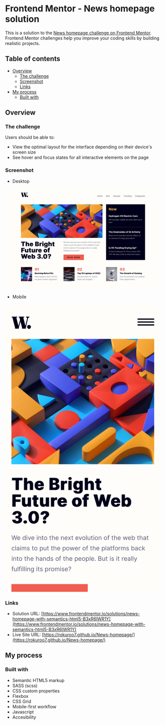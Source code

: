 # Frontend Mentor - News homepage solution

This is a solution to the [News homepage challenge on Frontend Mentor](https://www.frontendmentor.io/challenges/news-homepage-H6SWTa1MFl). Frontend Mentor challenges help you improve your coding skills by building realistic projects. 

## Table of contents

- [Overview](#overview)
  - [The challenge](#the-challenge)
  - [Screenshot](#screenshot)
  - [Links](#links)
- [My process](#my-process)
  - [Built with](#built-with)

## Overview

### The challenge

Users should be able to:

- View the optimal layout for the interface depending on their device's screen size
- See hover and focus states for all interactive elements on the page

### Screenshot

- Desktop

![](./screenshot/desktop.jpeg)

- Mobile 

![](./screenshot/mobile.jpeg)

### Links

- Solution URL: [https://www.frontendmentor.io/solutions/news-homepage-with-semantics-html5-B3xR6lWR1Y](https://www.frontendmentor.io/solutions/news-homepage-with-semantics-html5-B3xR6lWR1Y)
- Live Site URL: [https://rokuroo7.github.io/News-homepage/](https://rokuroo7.github.io/News-homepage/)

## My process

### Built with

- Semantic HTML5 markup
- SASS (scss)
- CSS custom properties
- Flexbox
- CSS Grid
- Mobile-first workflow
- Javascript
- Accesibility